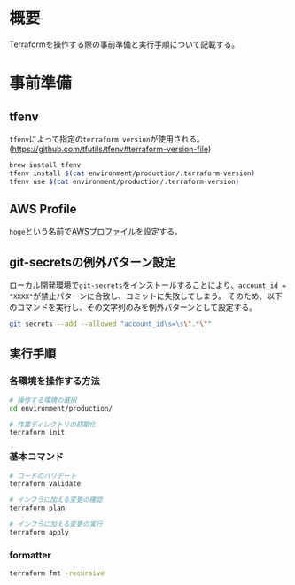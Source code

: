 # 概要

Terraformを操作する際の事前準備と実行手順について記載する。

# 事前準備

## tfenv

`tfenv`によって指定の`terraform version`が使用される。
(<https://github.com/tfutils/tfenv#terraform-version-file>)

```bash
brew install tfenv
tfenv install $(cat environment/production/.terraform-version)
tfenv use $(cat environment/production/.terraform-version)
```

## AWS Profile

`hoge`という名前で[AWSプロファイル](https://docs.aws.amazon.com/ja_jp/cli/latest/userguide/cli-configure-profiles.html)を設定する。

## git-secretsの例外パターン設定

ローカル開発環境で`git-secrets`をインストールすることにより、`account_id = "XXXX"`が禁止パターンに合致し、コミットに失敗してしまう。
そのため、以下のコマンドを実行し、その文字列のみを例外パターンとして設定する。

```bash
git secrets --add --allowed "account_id\s=\s\".*\""
```

## 実行手順

### 各環境を操作する方法

```bash
# 操作する環境の選択
cd environment/production/

# 作業ディレクトリの初期化
terraform init
```

### 基本コマンド

```bash
# コードのバリデート
terraform validate

# インフラに加える変更の確認
terraform plan

# インフラに加える変更の実行
terraform apply
```

### formatter

```bash
terraform fmt -recursive
```

